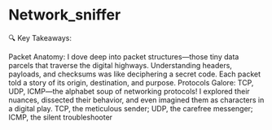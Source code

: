 # Network_sniffer
🔍 Key Takeaways:

Packet Anatomy: I dove deep into packet structures—those tiny data parcels that traverse the digital highways. Understanding headers, payloads, and checksums was like deciphering a secret code. Each packet told a story of its origin, destination, and purpose.
Protocols Galore: TCP, UDP, ICMP—the alphabet soup of networking protocols! I explored their nuances, dissected their behavior, and even imagined them as characters in a digital play. TCP, the meticulous sender; UDP, the carefree messenger; ICMP, the silent troubleshooter
